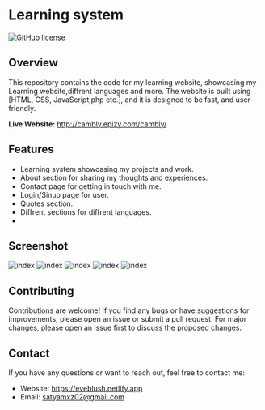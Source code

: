 # Learning system

[![GitHub license](https://img.shields.io/badge/license-MIT-blue.svg)](http://cambly.epizy.com/cambly/blob/main/LICENS)

## Overview

This repository contains the code for my learning website, showcasing my Learning website,diffrent languages and more. The website is built using [HTML, CSS, JavaScript,php etc.], and it is designed to be fast, and user-friendly.

**Live Website:** 
http://cambly.epizy.com/cambly/

## Features

- Learning system showcasing my projects and work.
- About section for sharing my thoughts and experiences.
- Contact page for getting in touch with me.
- Login/Sinup page for user.
- Quotes section.
- Diffrent sections for diffrent languages.
- 
## Screenshot

![index](https://github.com/Saty-am02/cambly/assets/88832726/8a61bd0d-83d9-4a84-b188-112dd8085076)
![index]("https://github.com/Saty-am02/cambly/assets/88832726/3c760b7f-cab3-4ada-8322-5e8415dfae34")
![index](https://github.com/Saty-am02/cambly/assets/88832726/20308461-3685-4a0d-b699-1949a001a54d)
![index]("https://github.com/Saty-am02/cambly/assets/88832726/a0c5964e-a1a9-48b6-99aa-9550cba6e3aa")
![index]("https://github.com/Saty-am02/cambly/assets/88832726/00fc3c27-61df-4e00-b6cd-6de63eabd08d")







## Contributing

Contributions are welcome! If you find any bugs or have suggestions for improvements, please open an issue or submit a pull request. For major changes, please open an issue first to discuss the proposed changes.

## Contact

If you have any questions or want to reach out, feel free to contact me:

- Website: https://eveblush.netlify.app
- Email: satyamxz02@gmail.com
